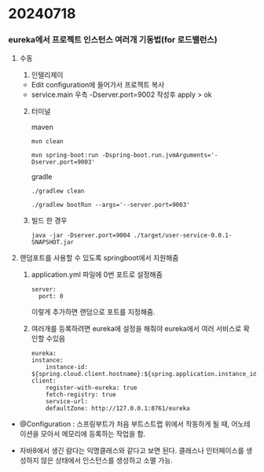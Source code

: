 # 20240718

### eureka에서 프로젝트 인스턴스 여러개 기동법(for 로드밸런스)

1. 수동

    1. 인텔리제이

    - Edit configuration에 들어가서 프로젝트 복사
    - service.main 우측 -Dserver.port=9002 작성후 apply > ok

    2. 터미널

        maven
        ```
        mvn clean

        mvn spring-boot:run -Dspring-boot.run.jvmArguments='-Dserver.port=9003'
        ```

        gradle
        ```
        ./gradlew clean

        ./gradlew bootRun --args='--server.port=9003'
        ```

    3. 빌드 한 경우

        ```
        java -jar -Dserver.port=9004 ./target/user-service-0.0.1-SNAPSHOT.jar
        ```


    

2. 랜덤포트를 사용할 수 있도록 springboot에서 지원해줌

    1. application.yml 파일에 0번 포트로 설정해줌
        ```
        server:
          port: 0
        ```
        이렇게 추가하면 랜덤으로 포트를 지정해줌.

    2. 여러개를 등록하려면 eureka에 설정을 해줘야 eureka에서 여러 서비스로 확인할 수있음
        ```
        eureka:
        instance:
            instance-id: ${spring.cloud.client.hostname}:${spring.application.instance_id:${random.value}}
        client:
            register-with-eureka: true
            fetch-registry: true
            service-url:
            defaultZone: http://127.0.0.1:8761/eureka
        ```



- @Configuration : 스프링부트가 처음 부트스트랩 위에서 작동하게 될 때, 어노테이션을 모아서 메모리에 등록하는 작업을 함. 

- 자바8에서 생긴 람다는 익명클래스와 같다고 보면 된다. 클래스나 인터페이스를 생성하지 않은 상태에서 인스턴스를 생성하고 소멸 가능.

